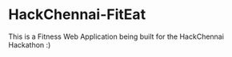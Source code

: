 # HackChennai-FitEat
This is a Fitness Web Application being built for the HackChennai Hackathon :)
